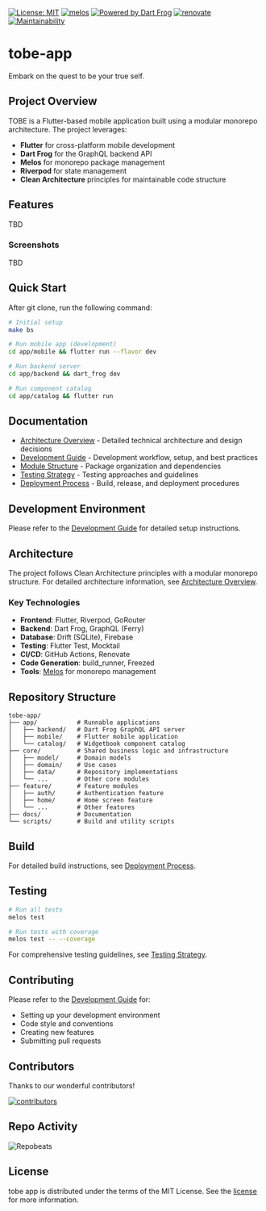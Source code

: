[![License: MIT](https://img.shields.io/badge/license-MIT-blue.svg)](https://opensource.org/licenses/MIT)
[![melos](https://img.shields.io/badge/maintained%20with-melos-f700ff.svg?style=flat-square)](https://github.com/invertase/melos)
[![Powered by Dart Frog](https://img.shields.io/endpoint?url=https://tinyurl.com/dartfrog-badge)](https://dartfrog.vgv.dev)
[![renovate](https://img.shields.io/badge/maintaied%20with-renovate-blue?logo=renovatebot)](https://app.renovatebot.com/dashboard)
[![Maintainability](https://api.codeclimate.com/v1/badges/d91f882c23e2b0143794/maintainability)](https://codeclimate.com/github/tatsutakein-jp/tobe-app/maintainability)

# tobe-app

Embark on the quest to be your true self.

## Project Overview

TOBE is a Flutter-based mobile application built using a modular monorepo architecture. The project leverages:

- **Flutter** for cross-platform mobile development
- **Dart Frog** for the GraphQL backend API
- **Melos** for monorepo package management
- **Riverpod** for state management
- **Clean Architecture** principles for maintainable code structure

## Features

TBD

### Screenshots

TBD

## Quick Start

After git clone, run the following command:

```bash
# Initial setup
make bs

# Run mobile app (development)
cd app/mobile && flutter run --flavor dev

# Run backend server
cd app/backend && dart_frog dev

# Run component catalog
cd app/catalog && flutter run
```

## Documentation

- [Architecture Overview](./docs/architecture.md) - Detailed technical architecture and design decisions
- [Development Guide](./docs/development.md) - Development workflow, setup, and best practices
- [Module Structure](./docs/modules.md) - Package organization and dependencies
- [Testing Strategy](./docs/testing.md) - Testing approaches and guidelines
- [Deployment Process](./docs/deployment.md) - Build, release, and deployment procedures

## Development Environment

Please refer to the [Development Guide](./docs/development.md) for detailed setup instructions.

## Architecture

The project follows Clean Architecture principles with a modular monorepo structure. For detailed architecture information, see [Architecture Overview](./docs/architecture.md).

### Key Technologies

- **Frontend**: Flutter, Riverpod, GoRouter
- **Backend**: Dart Frog, GraphQL (Ferry)
- **Database**: Drift (SQLite), Firebase
- **Testing**: Flutter Test, Mocktail
- **CI/CD**: GitHub Actions, Renovate
- **Code Generation**: build_runner, Freezed
- **Tools**: [Melos](https://melos.invertase.dev) for monorepo management

## Repository Structure

```text
tobe-app/
├── app/           # Runnable applications
│   ├── backend/   # Dart Frog GraphQL API server
│   ├── mobile/    # Flutter mobile application
│   └── catalog/   # Widgetbook component catalog
├── core/          # Shared business logic and infrastructure
│   ├── model/     # Domain models
│   ├── domain/    # Use cases
│   ├── data/      # Repository implementations
│   └── ...        # Other core modules
├── feature/       # Feature modules
│   ├── auth/      # Authentication feature
│   ├── home/      # Home screen feature
│   └── ...        # Other features
├── docs/          # Documentation
└── scripts/       # Build and utility scripts
```

## Build

For detailed build instructions, see [Deployment Process](./docs/deployment.md).

## Testing

```bash
# Run all tests
melos test

# Run tests with coverage
melos test -- --coverage
```

For comprehensive testing guidelines, see [Testing Strategy](./docs/testing.md).

## Contributing

Please refer to the [Development Guide](./docs/development.md) for:
- Setting up your development environment
- Code style and conventions
- Creating new features
- Submitting pull requests

## Contributors

Thanks to our wonderful contributors!

<a href="https://github.com/tatsutakein-jp/tobe-app/graphs/contributors">
  <img src="https://contrib.rocks/image?repo=tatsutakein-jp/tobe-app"  alt="contributors"/>
</a>

## Repo Activity

![Repobeats](https://repobeats.axiom.co/api/embed/78f120a5545839ba681a91e0c4ebfa8f8d093c83.svg "Repobeats analytics image")

## License

tobe app is distributed under the terms of the MIT License. See the [license](LICENSE) for more
information.
